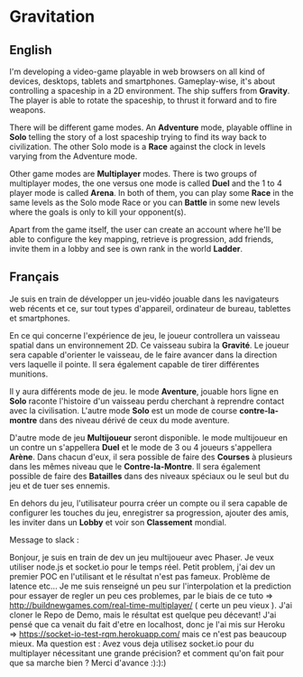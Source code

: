 # Gravitation

## English
I'm developing a video-game playable in web browsers on all kind of devices, desktops, tablets and smartphones.
Gameplay-wise, it's about controlling a spaceship in a 2D environment. The ship suffers from **Gravity**. The player is able to rotate the spaceship, to thrust it forward and to fire weapons.

There will be different game modes. An **Adventure** mode, playable offline in **Solo** telling the story of a lost spaceship trying to find its way back to civilization. The other Solo mode is a **Race** against the clock in levels varying from the Adventure mode.

Other game modes are **Multiplayer** modes. There is two groups of multiplayer modes, the one versus one mode is called **Duel** and the 1 to 4 player mode is called **Arena**. In both of them, you can play some **Race** in the same levels as the Solo mode Race or you can **Battle** in some new levels where the goals is only to kill your opponent(s).

Apart from the game itself, the user can create an account where he'll be able to configure the key mapping, retrieve is progression, add friends, invite them in a lobby and see is own rank in the world **Ladder**.

## Français
Je suis en train de développer un jeu-vidéo jouable dans les navigateurs web récents et ce, sur tout types d'appareil, ordinateur de bureau, tablettes et smartphones.

En ce qui concerne l'expérience de jeu, le joueur controllera un vaisseau spatial dans un environnement 2D. Ce vaisseau subira la **Gravité**. Le joueur sera capable d'orienter le vaisseau, de le faire avancer dans la direction vers laquelle il pointe. Il sera également capable de tirer différentes munitions.

Il y aura différents mode de jeu. le mode **Aventure**, jouable hors ligne en **Solo** raconte l'histoire d'un vaisseau perdu cherchant à reprendre contact avec la civilisation. L'autre mode **Solo** est un mode de course **contre-la-montre** dans des niveau dérivé de ceux du mode aventure.

D'autre mode de jeu **Multijoueur** seront disponible. le mode multijoueur en un contre un s'appellera **Duel** et le mode de 3 ou 4 joueurs s'appellera **Arène**. Dans chacun d'eux, il sera possible de faire des **Courses** à plusieurs dans les mêmes niveau que le **Contre-la-Montre**. Il sera également possible de faire des **Batailles** dans des niveaux spéciaux ou le seul but du jeu et de tuer ses ennemis.

En dehors du jeu, l'utilisateur pourra créer un compte ou il sera capable de configurer les touches du jeu, enregistrer sa progression, ajouter des amis, les inviter dans un **Lobby** et voir son **Classement** mondial.


Message to slack :

Bonjour, je suis en train de dev un jeu multijoueur avec Phaser.
Je veux utiliser node.js et socket.io pour le temps réel.
Petit problem, j'ai dev un premier POC en l'utilisant et le résultat n'est pas fameux.
Problème de latence etc...
Je me suis renseigné un peu sur l'interpolation et la prediction pour essayer de regler un peu ces problemes, par le biais de ce tuto =>
http://buildnewgames.com/real-time-multiplayer/ ( certe un peu vieux ).
J'ai cloner le Repo de Demo, mais le résultat est quelque peu décevant!
J'ai pensé que ca venait du fait d'etre en localhost, donc je l'ai mis sur Heroku => https://socket-io-test-rqm.herokuapp.com/
mais ce n'est pas beaucoup mieux.
Ma question est : Avez vous deja utilisez socket.io pour du multiplayer nécessitant une grande précision? et comment qu'on fait pour que sa marche bien ?
Merci d'avance :):):)
